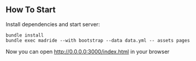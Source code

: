 ## How To Start

Install dependencies and start server:

    bundle install
    bundle exec madride --with bootstrap --data data.yml -- assets pages

Now you can open http://0.0.0.0:3000/index.html in your browser

